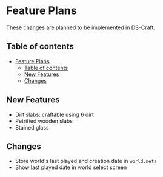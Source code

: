 
# Feature Plans

These changes are planned to be implemented in DS-Craft.

## Table of contents

- [Feature Plans](#feature-plans)
  * [Table of contents](#table-of-contents)
  * [New Features](#new-features)
  * [Changes](#changes)

## New Features

- Dirt slabs: craftable using 6 dirt
- Petrified wooden slabs
- Stained glass

## Changes

- Store world's last played and creation date in `world.meta`
- Show last played date in world select screen
